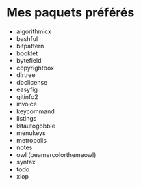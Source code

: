 # Mes paquets préférés
 * algorithmicx
 * bashful
 * bitpattern
 * booklet
 * bytefield
 * copyrightbox
 * dirtree
 * doclicense
 * easyfig
 * gitinfo2
 * invoice
 * keycommand
 * listings
 * lstautogobble
 * menukeys
 * metropolis
 * notes
 * owl (beamercolorthemeowl)
 * syntax
 * todo
 * xlop
